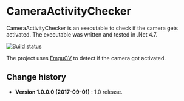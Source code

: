 CameraActivityChecker
====================================

CameraActivityChecker is an executable to check if the camera gets activated.
The executable was written and tested in .Net 4.7.

[![Build status](https://ci.appveyor.com/api/projects/status/5ldvb10jtf47fwqo?svg=true)](https://ci.appveyor.com/project/SeppPenner/cameraactivitychecker)

The project uses [EmguCV](http://www.emgu.com/wiki/index.php/Main_Page) to detect if the camera got activated.

Change history
--------------

* **Version 1.0.0.0 (2017-09-01)** : 1.0 release.